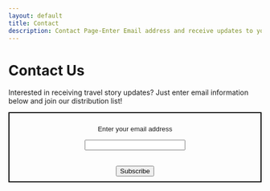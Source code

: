 ```yaml
---
layout: default
title: Contact
description: Contact Page-Enter Email address and receive updates to your mailbox.
---
```


<html>
<body>

<h1>Contact Us</h1>

<p>Interested in receiving travel story updates?  Just enter email information below and join our distribution list!
</p>
 <form style="border:2px solid #000;padding:10px;text-align:center;" action="https://tinyletter.com/gerryr6" method="post" target="popupwindow" onsubmit="window.open('https://tinyletter.com/gerryr6', 'popupwindow', 'scrollbars=yes,width=800,height=600');return true">
 <p>
 <label for="tlemail" style="font-family: arial;font-size:10pt;">Enter your email address</label>
 </p>
 <p><input type="text" style="width:200px" name="email" id="tlemail" /></p>
 <br>
 <input type="hidden" value="1" name="embed"/><input type="submit" value="Subscribe" />
 </form>
         
</body>
</html>
